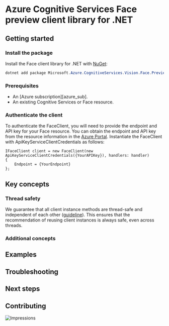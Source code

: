 # Azure Cognitive Services Face preview client library for .NET

## Getting started

### Install the package

Install the Face client library for .NET with [NuGet][nuget]:

```PowerShell
dotnet add package Microsoft.Azure.CognitiveServices.Vision.Face.Preview --version  2.7.0-preview.2
```

### Prerequisites

* An [Azure subscription][azure_sub].
* An existing Cognitive Services or Face resource.

### Authenticate the client

To authenticate the FaceClient, you will need to provide the endpoint and API key for your Face resource.
You can obtain the endpoint and API key from the resource information in the [Azure Portal][azure_portal].
Instantiate the FaceClient with ApiKeyServiceClientCredentials as follows:

```
IFaceClient client = new FaceClient(new ApiKeyServiceClientCredentials({YourAPIKey}), handlers: handler)
{
    Endpoint = {YourEndpoint}
};
```

## Key concepts

### Thread safety
We guarantee that all client instance methods are thread-safe and independent of each other ([guideline](https://azure.github.io/azure-sdk/dotnet_introduction.html#dotnet-service-methods-thread-safety)). This ensures that the recommendation of reusing client instances is always safe, even across threads.

### Additional concepts

## Examples

## Troubleshooting

## Next steps

## Contributing



<!-- LINKS -->
[style-guide-msft]: https://docs.microsoft.com/style-guide/capitalization
[style-guide-cloud]: https://aka.ms/azsdk/cloud-style-guide

![Impressions](https://azure-sdk-impressions.azurewebsites.net/api/impressions/azure-sdk-for-net%2Fsdk%2Ftemplate%2FAzure.Template%2FREADME.png)

[nuget]: https://www.nuget.org/
[azure_portal]: https://portal.azure.com/